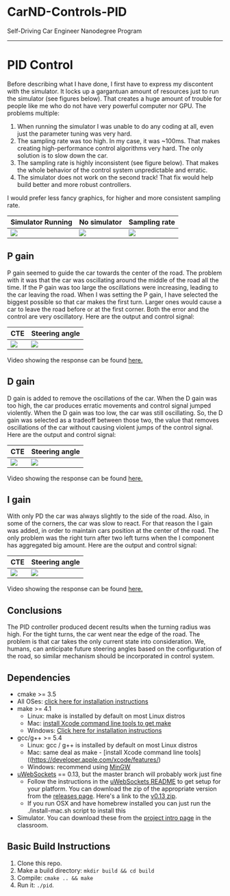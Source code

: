 
[image1]: ./imgs/simulator.png
[image2]: ./imgs/nosimulator.png
[image3]: ./imgs/sampling_rate.png
[image4]: ./imgs/pgainerr.png
[image5]: ./imgs/psteer.png
[image6]: ./imgs/pdgainerr.png
[image7]: ./imgs/pdsteer.png
[image8]: ./imgs/pidgainerr.png
[image9]: ./imgs/pidsteer.png

# CarND-Controls-PID
Self-Driving Car Engineer Nanodegree Program

---

# PID Control

Before describing what I have done, I first have to express my discontent with the simulator. It locks up a gargantuan amount of resources just to run the simulator (see figures below). That creates a huge amount of trouble for people like me who do not have very powerful computer nor GPU. The problems multiple:

1. When running the simulator I was unable to do any coding at all, even just the parameter tuning was very hard.
2. The sampling rate was too high. In my case, it was ~100ms. That makes creating high-performance control algorithms very hard. The only solution is to slow down the car. 
3. The sampling rate is highly inconsistent (see figure below). That makes the whole behavior of the control system unpredictable and erratic. 
4. The simulator does not work on the second track! That fix would help build better and more robust controllers.

I would prefer less fancy graphics, for higher and more consistent sampling rate. 

| Simulator Running | No simulator | Sampling rate  |
|-------------------|--------------|----------------|
|![][image1]        | ![][image2]  |  ![][image3]   |



## P gain

P gain seemed to guide the car towards the center of the road. The problem with it was that the car was oscillating around the middle of the road all the time. If the P gain was too large the oscillations were increasing, leading to the car leaving the road. When I was setting the P gain, I have selected the biggest possible so that car makes the first turn. Larger ones would cause a car to leave the road before or at the first corner. Both the error and the control are very oscillatory. Here are the output and control signal:


| CTE               | Steering angle  |
|-------------------|-----------------|
|![][image4]        | ![][image5]     |

Video showing the response can be found [here.](./imgs/pgain.mp4)

## D gain

D gain is added to remove the oscillations of the car. When the D gain was too high, the car produces erratic movements and control signal jumped violently. When the D gain was too low, the car was still oscillating. So, the D gain was selected as a tradeoff between those two, the value that removes oscillations of the car without causing violent jumps of the control signal. Here are the output and control signal:


| CTE               | Steering angle  |
|-------------------|-----------------|
|![][image6]        | ![][image7]     |

Video showing the response can be found [here.](./imgs/pdgain.mp4)


## I gain

With only PD the car was always slightly to the side of the road. Also, in some of the corners, the car was slow to react. For that reason the I gain was added, in order to maintain cars position at the center of the road. The only problem was the right turn after two left turns when the I component has aggregated big amount. Here are the output and control signal:

| CTE               | Steering angle  |
|-------------------|-----------------|
|![][image8]        | ![][image9]     |

Video showing the response can be found [here.](./imgs/pidgain.mp4)

## Conclusions
The PID controller produced decent results when the turning radius was high. For the tight turns, the car went near the edge of the road. The problem is that car takes the only current state into consideration. We, humans, can anticipate future steering angles based on the configuration of the road, so similar mechanism should be incorporated in control system. 

## Dependencies

* cmake >= 3.5
 * All OSes: [click here for installation instructions](https://cmake.org/install/)
* make >= 4.1
  * Linux: make is installed by default on most Linux distros
  * Mac: [install Xcode command line tools to get make](https://developer.apple.com/xcode/features/)
  * Windows: [Click here for installation instructions](http://gnuwin32.sourceforge.net/packages/make.htm)
* gcc/g++ >= 5.4
  * Linux: gcc / g++ is installed by default on most Linux distros
  * Mac: same deal as make - [install Xcode command line tools]((https://developer.apple.com/xcode/features/)
  * Windows: recommend using [MinGW](http://www.mingw.org/)
* [uWebSockets](https://github.com/uWebSockets/uWebSockets) == 0.13, but the master branch will probably work just fine
  * Follow the instructions in the [uWebSockets README](https://github.com/uWebSockets/uWebSockets/blob/master/README.md) to get setup for your platform. You can download the zip of the appropriate version from the [releases page](https://github.com/uWebSockets/uWebSockets/releases). Here's a link to the [v0.13 zip](https://github.com/uWebSockets/uWebSockets/archive/v0.13.0.zip).
  * If you run OSX and have homebrew installed you can just run the ./install-mac.sh script to install this
* Simulator. You can download these from the [project intro page](https://github.com/udacity/CarND-PID-Control-Project/releases) in the classroom.

## Basic Build Instructions

1. Clone this repo.
2. Make a build directory: `mkdir build && cd build`
3. Compile: `cmake .. && make`
4. Run it: `./pid`. 


